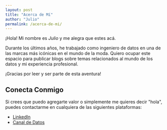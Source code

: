 ```yaml
---
layout: post
title: "Acerca de Mí"
author: "Julio"
permalink: /acerca-de-mi/
---
```


¡Hola! Mi nombre es _Julio_ y me alegra que estes acá.

Durante los últimos años, he trabajado como ingeniero de datos en una de las marcas más icónicas en el mundo de la moda. Quiero ocupar este espacio para publicar blogs sobre temas relacionados al mundo de los datos y mi experiencia profesional.

¡Gracias por leer y ser parte de esta aventura!

## Conecta Conmigo

Si crees que puedo agregarte valor o simplemente me quieres decir "hola", puedes contactarme en cualquiera de las siguientes plataformas:

- [LinkedIn](https://www.linkedin.com/in/juliosuriano/)
- [Canal de Datos](https://linktr.ee/canaldedatos)
